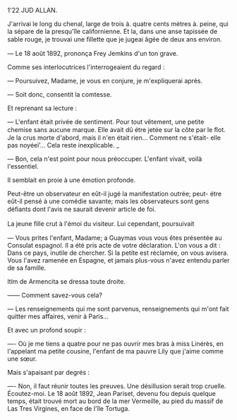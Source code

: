 1'22 JUD ALLAN.

J'arrivai le long du chenal, large de trois à. quatre cents mètres à. peine,
qui la sépare de la presqu'île californienne. Et la, dans une anse tapissée
de sable rouge, je trouvai une ﬁllette que je jugeai âgée de deux ans
environ.

— Le 18 août 1892, prononça Frey Jemkins d'un ton grave.

Comme ses interlocutrices l'interrogeaient du regard :

— Poursuivez, Madame, je vous en conjure, je m'expliquerai après.

— Soit donc, consentit la comtesse.

Et reprenant sa lecture :

— L'enfant était privée de sentiment. Pour tout vêtement, une petite
chemise sans aucune marque. Elle avait dû étre jetée sur la côte par le
ﬂot. Je la crus morte d'abord, mais il n'en était rien... Comment ne s'était-
elle pas noyéeï’... Cela reste inexplicable. _

— Bon, cela n'est point pour nous préoccuper. L'enfant vivait, voilà
l'essentiel.

Il semblait en proie à une émotion profonde.

Peut-être un observateur en eût-il jugé la manifestation outrée; peut-
étre eût-il pensé à une comédie savante; mais les observateurs sont gens
déﬁants dont l'avis ne saurait devenir article de foi.

La jeune ﬁlle crut à l'émoi du visiteur. Lui cependant, poursuivait

— Vous prites l'enfant, Madame; a Guaymas vous vous êtes présentée au
Consulat espagnol. Il a été pris acte de votre déclaration. L'on vous a dit :
Dans ce pays, inutile de chercher. Si la petite est réclamée, on vous avisera.
Vous l'avez ramenée en Espagne, et jamais plus-vous n'avez entendu parler
de sa famille.

ltlm de Armencita se dressa toute droite.

—— Comment savez-vous cela?

— Les renseignements qui me sont parvenus, renseignements qui m'ont
fait quitter mes affaires, venir à Paris...

Et avec un profond soupir :

—- Où je me tiens a quatre pour ne pas ouvrir mes bras à miss Linérès,
en l'appelant ma petite cousine, l'enfant de ma pauvre Lily que j'aime comme
une sœur.

Mais s'apaisant par degrés :

—- Non, il faut réunir toutes les preuves. Une désillusion serait trop
cruelle. Écoutez-moi. Le 18 août 1892, Jean Pariset, devenu fou depuis
quelque temps, était trouvé mort au bord de la mer Vermeille, au pied du
massif de Las Tres Virgines, en face de l'île Tortuga.

